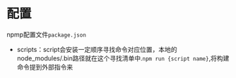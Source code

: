 # 配置

npmp配置文件`package.json`

- scripts：script会安装一定顺序寻找命令对应位置，本地的node_modules/.bin路径就在这个寻找清单中.`npm run {script name}`,将构建命令提到外部指令来
